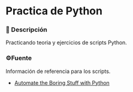 # Practica de Python 

### 📝 Descripción

Practicando teoria y ejercicios de scripts Python.

### ⚙️Fuente

Información de referencia para los scripts.

* [Automate the Boring Stuff with Python](https://automatetheboringstuff.com/)
